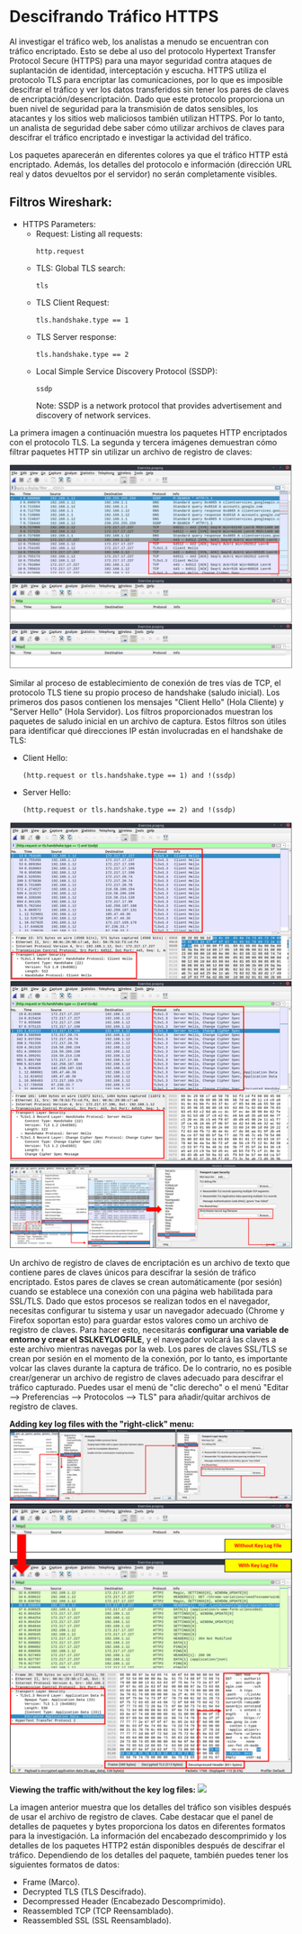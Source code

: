 
# Descifrando Tráfico HTTPS

Al investigar el tráfico web, los analistas a menudo se encuentran con tráfico encriptado. Esto se debe al uso del protocolo Hypertext Transfer Protocol Secure (HTTPS) para una mayor seguridad contra ataques de suplantación de identidad, interceptación y escucha. HTTPS utiliza el protocolo TLS para encriptar las comunicaciones, por lo que es imposible descifrar el tráfico y ver los datos transferidos sin tener los pares de claves de encriptación/desencriptación. Dado que este protocolo proporciona un buen nivel de seguridad para la transmisión de datos sensibles, los atacantes y los sitios web maliciosos también utilizan HTTPS. Por lo tanto, un analista de seguridad debe saber cómo utilizar archivos de claves para descifrar el tráfico encriptado e investigar la actividad del tráfico.

Los paquetes aparecerán en diferentes colores ya que el tráfico HTTP está encriptado. Además, los detalles del protocolo e información (dirección URL real y datos devueltos por el servidor) no serán completamente visibles.

## Filtros Wireshark:
- HTTPS Parameters:
  - Request: Listing all requests:
    ```
    http.request
    ```
  - TLS: Global TLS search:
    ```
    tls
    ```
  - TLS Client Request:
    ```
    tls.handshake.type == 1
    ```
  - TLS Server response:
    ```
    tls.handshake.type == 2
    ```
  - Local Simple Service Discovery Protocol (SSDP):
    ```
    ssdp
    ```
    Note: SSDP is a network protocol that provides advertisement and discovery of network services.


La primera imagen a continuación muestra los paquetes HTTP encriptados con el protocolo TLS. La segunda y tercera imágenes demuestran cómo filtrar paquetes HTTP sin utilizar un archivo de registro de claves:

![](capturas/wireshark-https.png)



Similar al proceso de establecimiento de conexión de tres vías de TCP, el protocolo TLS tiene su propio proceso de handshake (saludo inicial). Los primeros dos pasos contienen los mensajes "Client Hello" (Hola Cliente) y "Server Hello" (Hola Servidor). Los filtros proporcionados muestran los paquetes de saludo inicial en un archivo de captura. Estos filtros son útiles para identificar qué direcciones IP están involucradas en el handshake de TLS:
- Client Hello:
  ```
  (http.request or tls.handshake.type == 1) and !(ssdp)
  ```
- Server Hello:
  ```
  (http.request or tls.handshake.type == 2) and !(ssdp)
  ```

![](capturas/wireshark-https-2.png)
![](capturas/wireshark-https-3.png)

Un archivo de registro de claves de encriptación es un archivo de texto que contiene pares de claves únicos para descifrar la sesión de tráfico encriptado. Estos pares de claves se crean automáticamente (por sesión) cuando se establece una conexión con una página web habilitada para SSL/TLS. Dado que estos procesos se realizan todos en el navegador, necesitas configurar tu sistema y usar un navegador adecuado (Chrome y Firefox soportan esto) para guardar estos valores como un archivo de registro de claves. Para hacer esto, necesitarás **configurar una variable de entorno y crear el SSLKEYLOGFILE**, y el navegador volcará las claves a este archivo mientras navegas por la web. Los pares de claves SSL/TLS se crean por sesión en el momento de la conexión, por lo tanto, es importante volcar las claves durante la captura de tráfico. De lo contrario, no es posible crear/generar un archivo de registro de claves adecuado para descifrar el tráfico capturado. Puedes usar el menú de "clic derecho" o el menú "Editar --> Preferencias --> Protocolos --> TLS" para añadir/quitar archivos de registro de claves.


**Adding key log files with the "right-click" menu:**
![](capturas/wireshark-https-4.png)
![](capturas/wireshark-https-5.png)


**Viewing the traffic with/without the key log files:**
![](capturas/wireshark-https-6.png)

La imagen anterior muestra que los detalles del tráfico son visibles después de usar el archivo de registro de claves. Cabe destacar que el panel de detalles de paquetes y bytes proporciona los datos en diferentes formatos para la investigación. La información del encabezado descomprimido y los detalles de los paquetes HTTP2 están disponibles después de descifrar el tráfico. Dependiendo de los detalles del paquete, también puedes tener los siguientes formatos de datos:
- Frame (Marco).
- Decrypted TLS (TLS Descifrado).
- Decompressed Header (Encabezado Descomprimido).
- Reassembled TCP (TCP Reensamblado).
- Reassembled SSL (SSL Reensamblado).

